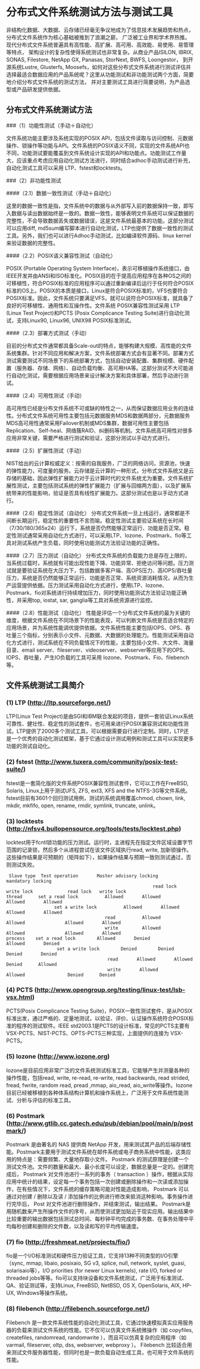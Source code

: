 # 分布式文件系统测试方法与测试工具

非结构化数据、大数据、云存储已经毫无争议地成为了信息技术发展趋势和热点，分布式文件系统作为核心基础被推到了浪潮之巅，
广泛被工业界和学术界热推。现代分布式文件系统普遍具有高性能、高扩展、高可用、高效能、易使用、易管理等特点，
架构设计的复杂性使得系统测试也非常复杂。从商业产品ISILON, IBRIX, SONAS, Filestore, NetApp GX, Panasas, StorNext, BWFS, Loongestor，
到开源系统Lustre, Glusterfs, Moosefs，如何对这些分布式文件系统进行测试评估并选择最适合数据应用的产品系统呢？这里从功能测试和非功能测试两个方面，简要地介绍分布式文件系统的测试方法，
并对主要测试工具进行简要说明，为产品选型或产品研发提供依据。

## 分布式文件系统测试方法

###（1）功能性测试（手动＋自动化）

文件系统功能主要涉及系统实现的POSIX API，包括文件读取与访问控制、元数据操作、锁操作等功能与API。文件系统的POSIX语义不同，实现的文件系统API也不同，功能测试要能覆盖到文件系统设计实现的API和功能点。功能测试工作量大，应该重点考虑应用自动化测试方法进行，同时结合adhoc手动测试进行补充，自动化测试工具可以采用 LTP、fstest和locktests。

###（2）非功能性测试

####（2.1）数据一致性测试（手动＋自动化）

这里的数据一致性是指，文件系统中的数据与从外部写入前的数据保持一致，即写入数据与读出数据始终是一致的。数据一致性，能够表明文件系统可以保证数据的完整性，不会导致数据丢失或数据错误，这是文件系统最基本的功能。这部分测试可以应用diff, md5sum编写脚本进行自动化测试，LTP也提供了数据一致性的测试工具。另外，我们也可以进行Adhoc手动测试，比如编译软件源码、linux kernel来验证数据的完整性。

####（2.2）POSIX语义兼容性测试（自动化）

POSIX (Portable Operating System Interface)，表示可移植操作系统接口，由IEEE开发并由ANSI和ISO标准化。POSIX目的在于提高应用程序在各种OS之间的可移植性，符合POSIX标准的应用程序可以通过重新编译后运行于任何符合POSIX标准的OS上。POSIX的本质是接口，Linux是符合POSIX标准的，VFS也要符合POSIX标准。因此，文件系统只要满足VFS，就可以说符合POSIX标准，就具备了良好的可移植性、通用性和互操作性。文件系统 POSIX兼容性测试采用 LTP (Linux Test Project)和PCTS (Posix Complicance Testing Suite)进行自动化测试，支持Linux90, Linux96, UNIX98 POSIX标准测试。

####（2.3）部署方式测试（手动）

目前的分布式文件通常都具备Scale-out的特点，能够构建大规模、高性能的文件系统集群。针对不同应用和解决方案，文件系统部署方式会有显著不同。部署方式测试需要测试不同场景下的系统部署方式，包括自动安装配置、集群规模、硬件配置（服务器、存储、网络）、自动负载均衡、高可用HA等。这部分测试不大可能进行自动化测试，需要根据应用场景来设计解决方案和具体部署，然后手动进行测试。

####（2.4）可用性测试（手动）

高可用性已经是分布文件系统不可或缺的特性之一，从而保证数据应用业务的连续性。分布式文件系统可用性主要包括元数据服务MDS和数据两部分，元数据服务 MDS高可用性通常采用Failover机制或MDS集群，数据可用性主要包括Replication、Self-heal、网络簇RAID、纠删码等机制。文件系统高可用性对很多应用非常关键，需要严格进行测试和验证，这部分测试以手动方式进行。

####（2.5）扩展性测试（手动）

NIST给出的云计算权威定义：按需的自我服务，广泛的网络访问，资源池，快速的弹性能力，可度量的服务。云存储是云计算的一种形式，分布式文件系统又是云存储的基础，因此弹性扩展能力对于云计算时代的文件系统尤为重要。文件系统扩展性测试，主要包括测试系统的弹性扩展能力（扩展与回缩两方面），以及扩展系统带来的性能影响，验证是否具有线性扩展能力。这部分测试也是以手动方式进行。

####（2.6）稳定性测试（自动化）
分布式文件系统一旦上线运行，通常都是不间断长期运行，稳定性的重要性不言而喻。稳定性测试主要验证系统在长时间（7/30/180/365x24）运行下，系统是否仍然能够正常运行、功能是否正常。稳定性测试通常采用自动化方式进行，可以采用LTP、Iozone、Postmark、fio等工具对测试系统产生负载，同时使用功能测试方法验证功能的正确性。

####（2.7）压力测试（自动化）
分布式文件系统的负载能力总是存在上限的，当系统过载时，系统就有可能出现性能下降、功能异常、拒绝访问等问题。压力测试就是要验证系统在大压力下，包括数据多客户端、高OPS压力、高IOPS/吞吐量压力，系统是否仍然能够正常运行、功能是否正常、系统资源消耗情况，从而为生产运营提供依据。压力测试采用自动化方式进行，使用LTP、Iozone、Postmark、fio对系统进行持续增加压力，同时使用功能测试方法验证功能正确性，并采用top, iostat, sar, ganglia等工具对系统资源进行监控。

####（2.8）性能测试（自动化）
性能是评估一个分布式文件系统的最为关键的维度，根据文件系统在不同场景下的性能表现，可以判断文件系统是否适合特定的应用场景，并为系统性能调优提供依据。文件系统性能主要包括IOPS、OPS、吞吐量三个指标，分别表示小文件、元数据、大数据的处理能力。性能测试采用自动化方式进行，测试系统在不同负载情况下的性能，主要包括小文件、大文件、海量目录、email server、fileserver、videoserver、webserver等应用下的OPS、IOPS、吞吐量，产生IO负载的工具可采用 Iozone、Postmark、Fio、filebench等。

## 文件系统测试工具简介

### (1) LTP (http://ltp.sourceforge.net/)

LTP(Linux Test Project)是由SGI和IBM联合发起的项目，提供一套验证Linux系统可靠性、健壮性、稳定性的测试套件，也可用来进行POSIX兼容测试和功能性测试。LTP提供了2000多个测试工具，可以根据需要自行进行定制。同时，LTP还是一个优秀的自动化测试框架，基于它通过设计测试用例和测试工具可以实现更多功能的测试自动化。

### (2) fstest (http://www.tuxera.com/community/posix-test-suite/)

fstest是一套简化版的文件系统POSIX兼容性测试套件，它可以工作在FreeBSD, Solaris, Linux上用于测试UFS, ZFS, ext3, XFS and the NTFS-3G等文件系统。fstest目前有3601个回归测试用例，测试的系统调用覆盖chmod, chown, link, mkdir, mkfifo, open, rename, rmdir, symlink, truncate, unlink。

### (3) locktests (http://nfsv4.bullopensource.org/tools/tests/locktest.php)

locktest用于fcntl锁功能的压力测试。运行时，主进程先在指定文件区域设置字节范围的记录锁，然后多个从进程尝试在该文件区域执行read, write, 加新锁操作。这些操作结果是可预期的（矩阵如下），如果操作结果与预期一致则测试通过，否则测试失败。

```
 Slave type  Test operation       Master advisory locking         mandatory locking
                                                       read lock   write lock             read lock   write lock
thread      set a read lock          Allowed       Allowed               Allowed       Allowed
                  set a write lock          Allowed       Allowed               Allowed       Allowed
                                     read          Allowed       Allowed               Allowed       Allowed
                                     write         Allowed       Allowed               Allowed       Allowed
process    set a read lock        Allowed       Denied                Allowed       Denied
                   set a write lock        Denied        Denied                Denied       Denied
                                      read       Allowed       Allowed                Denied      Allowed
                                      write       Allowed       Allowed                Denied      Denied
```

### (4) PCTS (http://www.opengroup.org/testing/linux-test/lsb-vsx.html)

PCTS(Posix Complicance Testing Suite)，POSIX一致性测试套件，是从POSIX标准出发，通过严格的、定量地测试，以验证、评价、认证操作系统符合POSIX标准的程序的测试软件。IEEE std2003.1是PCTS的设计标准，常见的PCTS主要有VSX-PCTS、NIST-PCTS、OPTS-PCTS三种实现，上面提供的连接为 VSX-PCTS。

### (5) Iozone (http://www.iozone.org)

Iozone是目前应用非常广泛的文件系统测试标准工具，它能够产生并测量各种的操作性能，包括read, write, re-read, re-write, read backwards, read strided, fread, fwrite, random read, pread ,mmap, aio_read, aio_write等操作。Iozone目前已经被移植到各种体系结构计算机和操作系统上，广泛用于文件系统性能测试、分析与评估的标准工具。

### (6) Postmark (http://www.gtlib.cc.gatech.edu/pub/debian/pool/main/p/postmark/)

Postmark 是由著名的 NAS 提供商 NetApp 开发，用来测试其产品的后端存储性能。Postmark主要用于测试文件系统在邮件系统或电子商务系统中性能，这类应用的特点是：需要频繁、大量地存取小文件。 Postmark 的测试原理是创建一个测试文件池。文件的数量和最大、最小长度可以设定，数据总量是一定的。创建完成后， Postmark 对文件池进行一系列的事务（ transaction ）操作，根据从实际应用中统计的结果，设定每一个事务包括一次创建或删除操作和一次读或添加操作，在有些情况下，文件系统的缓存策略可能对性能造成影响， Postmark 可以通过对创建 / 删除以及读 / 添加操作的比例进行修改来抵消这种影响。事务操作进行完毕后， Post 对文件池进行删除操作，并结束测试，输出结果。 Postmark是用随机数来产生所操作文件的序号，从而使测试更加贴近于现实应用。输出结果中比较重要的输出数据包括测试总时间、每秒钟平均完成的事务数、在事务处理中平均每秒创建和删除的文件数，以及读和写的平均传输速度。

### (7) fio (http://freshmeat.net/projects/fio/)

fio是一个I/O标准测试和硬件压力验证工具，它支持13种不同类型的I/O引擎（sync, mmap, libaio, posixaio, SG v3, splice, null, network, syslet, guasi, solarisaio等），I/O priorities (for newer Linux kernels), rate I/O, forked or threaded jobs等等。fio可以支持块设备和文件系统测试，广泛用于标准测试、QA、验证测试等，支持Linux, FreeBSD, NetBSD, OS X, OpenSolaris, AIX, HP-UX, Windows等操作系统。

### (8) filebench (http://filebench.sourceforge.net/)

Filebench 是一款文件系统性能的自动化测试工具，它通过快速模拟真实应用服务器的负载来测试文件系统的性能。它不仅可以仿真文件系统微操作（如 copyfiles, createfiles, randomread, randomwrite ），而且可以仿真复杂的应用程序（如 varmail, fileserver, oltp, dss, webserver, webproxy ）。 Filebench 比较适合用来测试文件服务器性能，但同时也是一款负载自动生成工具，也可用于文件系统的性能。
